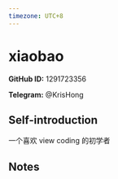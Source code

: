 ```yaml
---
timezone: UTC+8
---
```


# xiaobao

**GitHub ID:** 1291723356

**Telegram:** @KrisHong

## Self-introduction

一个喜欢 view coding 的初学者

## Notes

<!-- Content_START -->

<!-- Content_END -->
